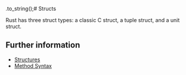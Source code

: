.to_string();# Structs

Rust has three struct types: a classic C struct, a tuple struct, and a unit struct.

## Further information

- [Structures](https://doc.rust-lang.org/book/ch05-01-defining-structs.html)
- [Method Syntax](https://doc.rust-lang.org/book/ch05-03-method-syntax.html)
